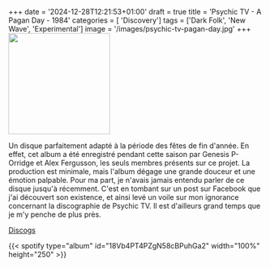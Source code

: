 +++
date = '2024-12-28T12:21:53+01:00'
draft = true
title = 'Psychic TV - A Pagan Day - 1984'
categories = [ 'Discovery']
tags = ['Dark Folk', 'New Wave', 'Experimental']
image = '/images/psychic-tv-pagan-day.jpg'
+++
<img src="/images/psychic-tv-pagan-day.jpg" width="200"/>

Un disque parfaitement adapté à la période des fêtes de fin d'année. En effet, cet album a été enregistré pendant cette saison par Genesis P-Orridge et Alex Fergusson, les seuls membres présents sur ce projet. La production est minimale, mais l'album dégage une grande douceur et une émotion palpable. Pour ma part, je n'avais jamais entendu parler de ce disque jusqu'à récemment. C'est en tombant sur un post sur Facebook que j'ai découvert son existence, et ainsi levé un voile sur mon ignorance concernant la discographie de Psychic TV. Il est d'ailleurs grand temps que je m'y penche de plus près. 

[Discogs](https://www.discogs.com/fr/master/17986-Psychic-TV-A-Pagan-Day-Pages-From-A-Notebook)

{{< spotify type="album" id="18Vb4PT4PZgN58cBPuhGa2" width="100%" height="250" >}}
